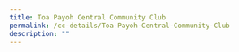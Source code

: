 ```yaml
---
title: Toa Payoh Central Community Club
permalink: /cc-details/Toa-Payoh-Central-Community-Club
description: ""
---
```

